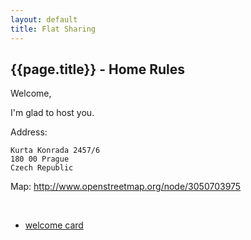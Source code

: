 ```yaml
---
layout: default
title: Flat Sharing
---
```


## {{page.title}} - Home Rules

Welcome,

I'm glad to host you.

Address:

    Kurta Konrada 2457/6
    180 00 Prague
    Czech Republic

Map: <http://www.openstreetmap.org/node/3050703975>

<br>

- [welcome card](welcome-card.html)

